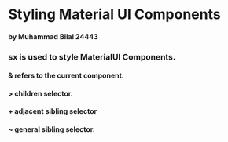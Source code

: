 # Styling Material UI Components
#### by Muhammad Bilal 24443

### sx is used to style MaterialUI Components.
#### & refers to the current component.
#### > children selector.
#### + adjacent sibling selector
#### ~ general sibling selector.
